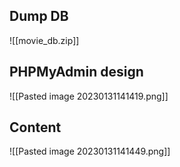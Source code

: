 ## Dump DB
![[movie_db.zip]]

## PHPMyAdmin design
![[Pasted image 20230131141419.png]]

## Content
![[Pasted image 20230131141449.png]]
